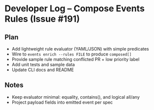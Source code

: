 # Developer Log – Compose Events Rules (Issue #191)

## Plan

- Add lightweight rule evaluator (YAML/JSON) with simple predicates
- Wire to `events enrich --rules FILE` to produce `composed[]`
- Provide sample rule matching conflicted PR + low priority label
- Add unit tests and sample data
- Update CLI docs and README

## Notes

- Keep evaluator minimal: equality, contains(), and logical all/any
- Project payload fields into emitted event per spec
